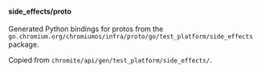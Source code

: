 #### side_effects/proto

Generated Python bindings for protos from the
`go.chromium.org/chromiumos/infra/proto/go/test_platform/side_effects`
package.

Copied from `chromite/api/gen/test_platform/side_effects/`.
